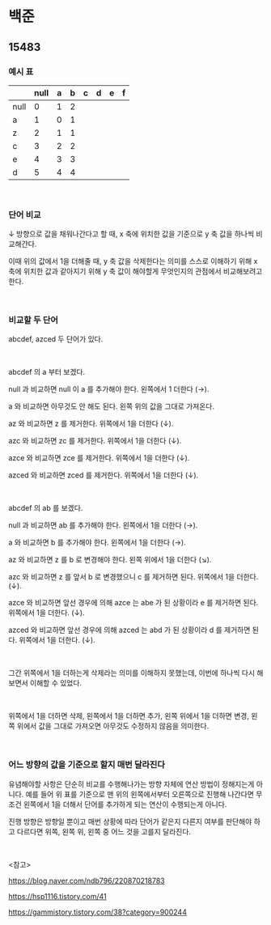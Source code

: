 # 백준

## 15483

### 예시 표

|      | null | a    | b    | c    | d    | e    | f    |
| ---- | ---- | ---- | ---- | ---- | ---- | ---- | ---- |
| null | 0    | 1    | 2    |      |      |      |      |
| a    | 1    | 0    | 1    |      |      |      |      |
| z    | 2    | 1    | 1    |      |      |      |      |
| c    | 3    | 2    | 2    |      |      |      |      |
| e    | 4    | 3    | 3    |      |      |      |      |
| d    | 5    | 4    | 4    |      |      |      |      |

<br>

### 단어 비교

↓ 방향으로 값을 채워나간다고 할 때, x 축에 위치한 값을 기준으로 y 축 값을 하나씩 비교해간다.

이때 위의 값에서 1을 더해줄 때, y 축 값을 삭제한다는 의미를 스스로 이해하기 위해 x 축에 위치한 값과 같아지기 위해 y 축 값이 해야할게 무엇인지의 관점에서 비교해보려고 한다.

<br>

### 비교할 두 단어

abcdef, azced 두 단어가 있다.

<br>

abcdef 의 a 부터 보겠다. 

null 과 비교하면 null 이 a 를 추가해야 한다. 왼쪽에서 1 더한다 (→).

a 와 비교하면 아무것도 안 해도 된다. 왼쪽 위의 값을 그대로 가져온다.

az 와 비교하면 z 를 제거한다. 위쪽에서 1을 더한다 (↓).

azc 와 비교하면 zc 를 제거한다. 위쪽에서 1을 더한다 (↓).

azce 와 비교하면 zce 를 제거한다. 위쪽에서 1을 더한다 (↓).

azced 와 비교하면 zced 를 제거한다. 위쪽에서 1을 더한다 (↓).

<br>

abcdef 의 ab 를 보겠다.

null 과 비교하면 ab 를 추가해야 한다. 왼쪽에서 1을 더한다 (→).

a 와 비교하면 b 를 추가해야 한다. 왼쪽에서 1을 더한다 (→).

az 와 비교하면 z 를 b 로 변경해야 한다. 왼쪽 위에서 1을 더한다 (↘).

azc 와 비교하면 z 를 앞서 b 로 변경했으니 c 를 제거하면 된다. 위쪽에서 1을 더한다. (↓). 

azce 와 비교하면 앞선 경우에 의해 azce 는 abe 가 된 상황이라 e 를 제거하면 된다. 위쪽에서 1을 더한다. (↓). 

azced 와 비교하면 앞선 경우에 의해 azced 는 abd 가 된 상황이라 d 를 제거하면 된다. 위쪽에서 1을 더한다. (↓). 

<br>

그간 위쪽에서 1을 더하는게 삭제라는 의미를 이해하지 못했는데, 이번에 하나씩 다시 해보면서 이해할 수 있었다.

<br>

위쪽에서 1을 더하면 삭제, 왼쪽에서 1을 더하면 추가, 왼쪽 위에서 1을 더하면 변경, 왼쪽 위에서 값을 그대로 가져오면 아무것도 수정하지 않음을 의미한다.

<br>

### 어느 방향의 값을 기준으로 할지 매번 달라진다

유념해야할 사항은 단순히 비교를 수행해나가는 방향 자체에 연산 방법이 정해지는게 아니다. 예를 들어 위 표를 기준으로 맨 위의 왼쪽에서부터 오른쪽으로 진행해 나간다면 무조건 왼쪽에서 1을 더해서 단어를 추가하게 되는 연산이 수행되는게 아니다. 

진행 방향은 방향일 뿐이고 매번 상황에 따라 단어가 같은지 다른지 여부를 판단해야 하고 다르다면 위쪽, 왼쪽 위, 왼쪽 중 어느 것을 고를지 달라진다.

<br>

<참고>

https://blog.naver.com/ndb796/220870218783

https://hsp1116.tistory.com/41

https://gammistory.tistory.com/38?category=900244